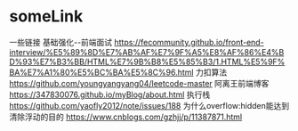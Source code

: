 # someLink
一些链接
基础强化--前端面试
https://fecommunity.github.io/front-end-interview/%E5%89%8D%E7%AB%AF%E7%9F%A5%E8%AF%86%E4%BD%93%E7%B3%BB/HTML%E7%9B%B8%E5%85%B3/1.HTML%E5%9F%BA%E7%A1%80%E5%BC%BA%E5%8C%96.html
力扣算法
https://github.com/youngyangyang04/leetcode-master
阿离王前端博客
https://347830076.github.io/myBlog/about.html
执行栈
https://github.com/yaofly2012/note/issues/188
为什么overflow:hidden能达到清除浮动的目的
https://www.cnblogs.com/gzhjj/p/11387871.html

